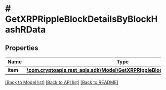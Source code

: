 # # GetXRPRippleBlockDetailsByBlockHashRData

## Properties

Name | Type | Description | Notes
------------ | ------------- | ------------- | -------------
**item** | [**\com.cryptoapis.rest_apis.sdk\Model\GetXRPRippleBlockDetailsByBlockHashRI**](GetXRPRippleBlockDetailsByBlockHashRI.md) |  |

[[Back to Model list]](../../README.md#models) [[Back to API list]](../../README.md#endpoints) [[Back to README]](../../README.md)
